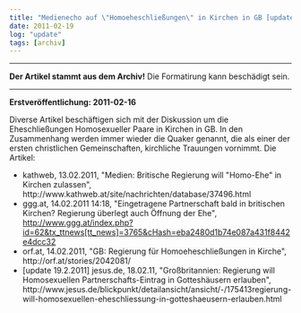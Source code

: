 ```yaml
---
title: "Medienecho auf \"Homoeheschließungen\" in Kirchen in GB [update 19.2.2011]"
date: 2011-02-19
log: "update"
tags: [archiv]
---
```

<hr><b>Der Artikel stammt aus dem Archiv!</b> Die Formatirung kann beschädigt sein.<hr>
<b>Erstveröffentlichung: 2011-02-16</b>

<p>Diverse Artikel besch&auml;ftigen sich mit der Diskussion um die Eheschlie&szlig;ungen Homosexueller Paare in Kirchen in GB. In den Zusammenhang werden immer wieder die Quaker genannt, die als einer der ersten christlichen Gemeinschaften, kirchliche Trauungen vornimmt. Die Artikel:</p>
<ul>
    <li>kathweb, 13.02.2011, &quot;Medien: Britische Regierung will &quot;Homo-Ehe&quot; in Kirchen zulassen&quot;,  http://www.kathweb.at/site/nachrichten/database/37496.html</li>
    <li>ggg.at, 14.02.2011 14:18, &quot;Eingetragene Partnerschaft bald in britischen Kirchen? Regierung &uuml;berlegt auch &Ouml;ffnung der Ehe&quot;, <a href="http://www.ggg.at/index.php?id=62&amp;tx_ttnews[tt_news]=3765&amp;cHash=eba2480d1b74e087a431f8442e4dcc32">http://www.ggg.at/index.php?id=62&amp;tx_ttnews[tt_news]=3765&amp;cHash=eba2480d1b74e087a431f8442e4dcc32</a></li>
    <li>orf.at, 14.02.2011, &quot;GB: Regierung f&uuml;r Homoeheschlie&szlig;ungen in Kirche&quot;,  http://orf.at/stories/2042081/</li>
    <li>[update 19.2.2011] jesus.de, 18.02.11, "Großbritannien: Regierung will Homosexuellen Partnerschafts-Eintrag in Gotteshäusern erlauben",  http://www.jesus.de/blickpunkt/detailansicht/ansicht/-/175413regierung-will-homosexuellen-eheschliessung-in-gotteshaeusern-erlauben.html</li>
</ul>
